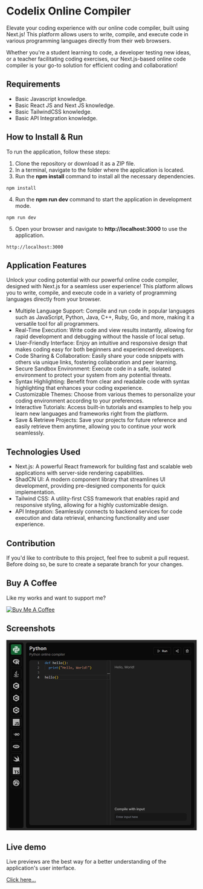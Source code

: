 # Codelix Online Compiler

Elevate your coding experience with our online code compiler, built using Next.js! This platform allows users to write, compile, and execute code in various programming languages directly from their web browsers.

Whether you're a student learning to code, a developer testing new ideas, or a teacher facilitating coding exercises, our Next.js-based online code compiler is your go-to solution for efficient coding and collaboration!

## Requirements

- Basic Javascript knowledge.
- Basic React JS and Next JS knowledge.
- Basic TailwindCSS knowledge.
- Basic API Integration knowledge.

## How to Install & Run

To run the application, follow these steps:

1. Clone the repository or download it as a ZIP file.
2. In a terminal, navigate to the folder where the application is located.
3. Run the **npm install** command to install all the necessary dependencies.

```shell
npm install
```

4. Run the **npm run dev** command to start the application in development mode.

```shell
npm run dev
```

5. Open your browser and navigate to **http://localhost:3000** to use the application.

```shell
http://localhost:3000
```

## Application Features

Unlock your coding potential with our powerful online code compiler, designed with Next.js for a seamless user experience! This platform allows you to write, compile, and execute code in a variety of programming languages directly from your browser.

- Multiple Language Support: Compile and run code in popular languages such as JavaScript, Python, Java, C++, Ruby, Go, and more, making it a versatile tool for all programmers.
- Real-Time Execution: Write code and view results instantly, allowing for rapid development and debugging without the hassle of local setup.
- User-Friendly Interface: Enjoy an intuitive and responsive design that makes coding easy for both beginners and experienced developers.
- Code Sharing & Collaboration: Easily share your code snippets with others via unique links, fostering collaboration and peer learning.
- Secure Sandbox Environment: Execute code in a safe, isolated environment to protect your system from any potential threats.
- Syntax Highlighting: Benefit from clear and readable code with syntax highlighting that enhances your coding experience.
- Customizable Themes: Choose from various themes to personalize your coding environment according to your preferences.
- Interactive Tutorials: Access built-in tutorials and examples to help you learn new languages and frameworks right from the platform.
- Save & Retrieve Projects: Save your projects for future reference and easily retrieve them anytime, allowing you to continue your work seamlessly.

## Technologies Used

- Next.js: A powerful React framework for building fast and scalable web applications with server-side rendering capabilities.
- ShadCN UI: A modern component library that streamlines UI development, providing pre-designed components for quick implementation.
- Tailwind CSS: A utility-first CSS framework that enables rapid and responsive styling, allowing for a highly customizable design.
- API Integration: Seamlessly connects to backend services for code execution and data retrieval, enhancing functionality and user experience.

## Contribution

If you'd like to contribute to this project, feel free to submit a pull request. Before doing so, be sure to create a separate branch for your changes.

## Buy A Coffee

Like my works and want to support me?

<a href="https://www.buymeacoffee.com/hossainpalin" target="_blank"><img src="https://cdn.buymeacoffee.com/buttons/v2/default-blue.png" alt="Buy Me A Coffee" style="height: 45px !important;width: 162.75px !important;" ></a>

## Screenshots

![Screenshot](./public/codelix.jpg)

## Live demo

Live previews are the best way for a better understanding of the application's user interface.

[Click here...](https://codelixx.vercel.app/)

